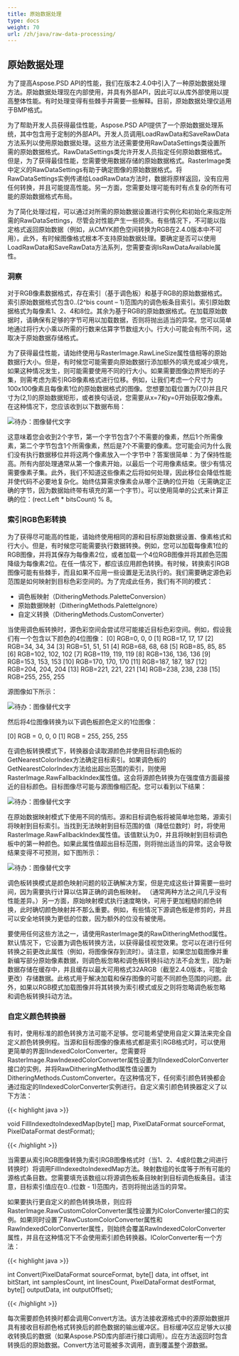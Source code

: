 ```yaml
---
title: 原始数据处理
type: docs
weight: 70
url: /zh/java/raw-data-processing/
---
```


## **原始数据处理**
为了提高Aspose.PSD API的性能，我们在版本2.4.0中引入了一种原始数据处理方法。原始数据处理现在内部使用，并具有外部API，因此可以从库外部使用以提高整体性能。有时处理变得有些棘手并需要一些解释。目前，原始数据处理仅适用于BMP格式。

为了帮助开发人员获得最佳性能，Aspose.PSD API提供了一个原始数据处理系统，其中包含用于定制的外部API。开发人员调用LoadRawData和SaveRawData方法系列以使用原始数据处理。这些方法还需要使用RawDataSettings类设置所需的原始数据格式。RawDataSettings类允许开发人员指定任何原始数据格式。但是，为了获得最佳性能，您需要使用数据存储的原始数据格式。RasterImage类中定义的RawDataSettings有助于确定图像的原始数据格式。将RawDataSettings实例传递给LoadRawData方法时，数据将原样返回，没有应用任何转换，并且可能提高性能。另一方面，您需要处理可能有时有点复杂的所有可能的原始数据格式布局。

为了简化处理过程，可以通过对所需的原始数据设置进行实例化和初始化来指定所需的RawDataSettings，尽管会对性能产生一些损失。有些情况下，不可能以指定格式返回原始数据（例如，从CMYK颜色空间转换为RGB在2.4.0版本中不可用）。此外，有时候图像格式根本不支持原始数据处理。要确定是否可以使用LoadRawData和SaveRawData方法系列，您需要查询IsRawDataAvailable属性。

### **洞察**
对于RGB像素数据格式，存在索引（基于调色板）和基于RGB的原始数据格式。索引原始数据格式包含0..(2^bis count – 1)范围内的调色板条目索引。索引原始数据格式为每像素1、2、4和8位。其余为基于RGB的原始数据格式。在加载原始数据时，请确保有足够的字节可用以加载数据，否则将抛出适当的异常。您可以简单地通过将行大小乘以所需的行数来估算字节数组大小。行大小可能会有所不同，这取决于原始数据存储格式。

为了获得最佳性能，请始终使用与RasterImage.RawLineSize属性值相等的原始数据行大小。但是，有时候您可能需要向原始数据行添加额外的填充或减少填充，如果这种情况发生，则可能需要使用不同的行大小。如果需要图像边界矩形的子集，则需考虑为索引RGB像素格式进行位移。例如，让我们考虑一个尺寸为100x100像素且每像素1位的原始数据格式的图像。您想要加载位置为(7,0)并且尺寸为(2,1)的原始数据矩形，或者换句话说，您需要从x=7和y=0开始获取2像素。在这种情况下，您应该收到以下数据布局：



![待办：图像替代文字](raw-data-processing_1.png)

这意味着您会收到2个字节，第一个字节包含7个不需要的像素，然后1个所需像素，第二个字节包含1个所需像素，然后是7个不需要的像素。您可能会问为什么我们没有执行数据移位并将这两个像素放入一个字节中？答案很简单：为了保持性能高。所有内部处理通常从第一个像素开始，以最后一个可用像素结束。很少有情况需要像素子集。此外，我们不知道这些像素之后将如何处理，因此移位会降低性能并使代码不必要地复杂化。始终估算需求像素会从哪个正确的位开始（无需确定正确的字节，因为数据始终带有填充的第一个字节）。可以使用简单的公式来计算正确的位：(rect.Left * bitsCount) % 8。

### **索引RGB色彩转换**
为了获得尽可能高的性能，请始终使用相同的源和目标原始数据设置、像素格式和行大小。但是，有时候您可能需要执行数据转换。例如，您可以加载每像素1位的RGB图像，并将其保存为每像素2位，或者加载一个4位RGB图像并将其颜色范围降级为每像素2位。在任一情况下，都应该应用颜色转换。有时候，转换索引RGB图像可能有些棘手，而且如果不应用一些设置是无法执行的。我们需要确定源色彩范围是如何映射到目标色彩空间的。为了完成此任务，我们有不同的模式：

- 调色板映射（DitheringMethods.PaletteConversion）
- 原始数据映射（DitheringMethods.PaletteIgnore）
- 自定义转换（DitheringMethods.CustomConverter）

当使用调色板转换时，源色彩空间会尝试尽可能接近目标色彩空间。例如，假设我们有一个包含以下颜色的4位图像：
[0] RGB=0, 0, 0
[1] RGB=17, 17, 17
[2] RGB=34, 34, 34
[3] RGB=51, 51, 51
[4] RGB=68, 68, 68
[5] RGB=85, 85, 85
[6] RGB=102, 102, 102
[7] RGB=119, 119, 119
[8] RGB=136, 136, 136
[9] RGB=153, 153, 153
[10] RGB=170, 170, 170
[11] RGB=187, 187, 187
[12] RGB=204, 204, 204
[13] RGB=221, 221, 221
[14] RGB=238, 238, 238
[15] RGB=255, 255, 255

源图像如下所示：



![待办：图像替代文字](raw-data-processing_2.png)

然后将4位图像转换为以下调色板颜色定义的1位图像：

[0] RGB = 0, 0, 0
[1] RGB = 255, 255, 255

在调色板转换模式下，转换器会读取源颜色并使用目标调色板的GetNearestColorIndex方法确定目标索引。如果调色板的GetNearestColorIndex方法给出超出范围的索引，则使用RasterImage.RawFallbackIndex属性值。这会将源颜色转换为在强度值方面最接近的目标颜色。目标图像尽可能与源图像相匹配。您可以看到以下结果：



![待办：图像替代文字](raw-data-processing_3.png)

在原始数据映射模式下使用不同的情形。源和目标调色板将被简单地忽略，源索引将映射到目标索引。当找到无法映射到目标范围的值（降低位数时）时，将使用RasterImage.RawFallbackIndex属性值。该值默认为0，并且将映射到目标调色板中的第一种颜色。如果此属性值超出目标范围，则将抛出适当的异常。这会导致结果变得不可预测，如下图所示：



![待办：图像替代文字](raw-data-processing_4.png)

调色板转换模式是颜色映射问题的较正确解决方案，但是完成这些计算需要一些时间，因为需要执行计算以估算正确的调色板映射。 （通常两种方法之间几乎没有性能差异。）另一方面，原始映射模式执行速度略快，可用于更加粗糙的颜色转换，此时确切颜色映射并不那么重要。例如，有些情况下源调色板是修剪的，并且可以安全地转换为更低的位数，因为额外的位没有被使用。

要使用任何这些方法之一，请使用RasterImage类的RawDitheringMethod属性。默认情况下，它设置为调色板转换方法，以获得最佳视觉效果。您可以在进行任何转换之前更改此属性（例如，将图像保存到流时）。请注意，如果您加载图像并重新编写部分原始像素数据，则调色板忽略和调色板转换抖动方法不会发生，因为新数据存储在缓存中，并且缓存以最大可用格式32ARGB（截至2.4.0版本，可能会更改）存储数据。此格式用于解决加载和保存图像的可能不同颜色范围的问题。此外，如果以RGB模式加载图像并将其转换为索引模式或反之则将忽略调色板忽略和调色板转换抖动方法。

### **自定义颜色转换器**
有时，使用标准的颜色转换方法可能不足够。您可能希望使用自定义算法来完全自定义颜色转换例程。当源和目标图像的像素格式都是索引RGB格式时，可以使用更简单的界面IIndexedColorConverter。您需要将RasterImage.RawIndexedColorConverter属性设置为IIndexedColorConverter接口的实例，并将RawDitheringMethod属性值设置为DitheringMethods.CustomConverter。在这种情况下，任何索引颜色转换都会通过指定的IIndexedColorConverter实例进行。自定义索引颜色转换器定义了以下方法：



{{< highlight java >}}

 void FillIndexedtoIndexedMap(byte[] map, PixelDataFormat sourceFormat, PixelDataFormat destFormat);

{{< /highlight >}}



当需要从索引RGB图像转换为索引RGB图像格式时（当1、2、4或8位数之间进行转换时）将调用FillIndexedtoIndexedMap方法。映射数组的长度等于所有可能的源格式条目数。您需要填充该数组以将源调色板条目映射到目标调色板条目。请注意，目标索引值应在0..(位数 - 1)范围内，否则将抛出适当的异常。

如果要执行更自定义的颜色转换场景，则应将RasterImage.RawCustomColorConverter属性设置为IColorConverter接口的实例。如果同时设置了RawCustomColorConverter属性和RawIndexedColorConverter属性，则始终会覆盖RawIndexedColorConverter属性，并且在这种情况下不会使用索引颜色转换器。IColorConverter有一个方法：



{{< highlight java >}}

 int Convert(PixelDataFormat sourceFormat, byte[] data, int offset, int bitStart, int samplesCount, int linesCount, PixelDataFormat destFormat, byte[] outputData, int outputOffset); 

{{< /highlight >}}



每次需要颜色转换时都会调用Convert方法。该方法接收源格式中的源原始数据并具有接收目标颜色格式转换后的颜色数据的输出缓冲区。目标缓冲区应足够大以接收转换后的数据（如果Aspose.PSD库内部进行接口调用）。应在方法返回时包含转换后的原始数据。Convert方法可能被多次调用，直到覆盖整个源数据。
